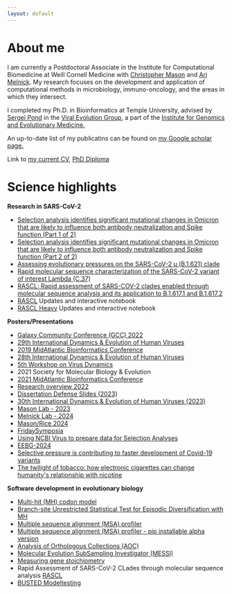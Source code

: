 ```yaml
---
layout: default
---
```


# About me

I am currently a Postdoctoral Associate in the Institute for Computational Biomedicine at Weill Cornell Medicine with [Christopher Mason](https://www.masonlab.net) and [Ari Melnick](https://melnicklab.org). My research focuses on the development and application of computational methods in microbiology, immuno-oncology, and the areas in which they intersect.

I completed my Ph.D. in Bioinformatics at Temple University, advised by [Sergei Pond](https://igem.temple.edu/people/person/e266d9a5b7f043109baecc3c340491f6) in the [Viral Evolution Group](http://lab.hyphy.org/), a part of the [Institute for Genomics and Evolutionary Medicine.](https://igem.temple.edu/) 

An up-to-date list of my publicatins can be found on [my Google scholar page.](https://scholar.google.com/citations?user=Bnxc_OoAAAAJ)

Link to [my current CV](Resume/CV_AGL_2023.pdf), [PhD Diploma](https://www.parchment.com/u/award/e84f6f6f74f0826d92408e683525177f)

# Science highlights

**Research in SARS-CoV-2**
*  [Selection analysis identifies significant mutational changes in Omicron that are likely to influence both antibody neutralization and Spike function (Part 1 of 2)](https://virological.org/t/selection-analysis-identifies-significant-mutational-changes-in-omicron-that-are-likely-to-influence-both-antibody-neutralization-and-spike-function-part-1-of-2/771)
*  [Selection analysis identifies significant mutational changes in Omicron that are likely to influence both antibody neutralization and Spike function (Part 2 of 2)](https://virological.org/t/selection-analysis-identifies-significant-mutational-changes-in-omicron-that-are-likely-to-influence-both-antibody-neutralization-and-spike-function-part-2-of-2/772)
*  [Assessing evolutionary pressures on the SARS-CoV-2 μ (B.1.621) clade](https://virological.org/t/assessing-evolutionary-pressures-on-the-sars-cov-2-mu-b-1-621-clade/760)
*  [Rapid molecular sequence characterization of the SARS-CoV-2 variant of interest Lambda (C.37)](https://virological.org/t/rapid-molecular-sequence-characterization-of-the-sars-cov-2-variant-of-interest-lambda-c-37/752)
*  [RASCL: Rapid assessment of SARS-COV-2 clades enabled through molecular sequence analysis and its application to B.1.617.1 and B.1.617.2](https://virological.org/t/rascl-rapid-assessment-of-sars-cov-2-clades-enabled-through-molecular-sequence-analysis-and-its-application-to-b-1-617-1-and-b-1-617-2/709)
*  [RASCL](https://observablehq.com/@aglucaci/rascl_latest) Updates and interactive notebook
*  [RASCL Heavy](https://observablehq.com/@aglucaci/rascl_heavy_latest) Updates and interactive notebook

**Posters/Presentations**
* [Galaxy Community Conference (GCC) 2022](https://docs.google.com/presentation/d/1j94262RzoNoH3s3NfMjVddfUG53GhIAz/present?rtpof=true&sd=true&slide=id.g13b6e32f2ef_15_0)
* [29th International Dynamics & Evolution of Human Viruses](https://docs.google.com/presentation/d/14NAL1mMucNFgwTYKjZvaAN4TzZ75qKN4I93jI7UXR3Y/present#slide=id.p)
* [2019 MidAtlantic Bioinformatics Conference](https://aglucaci.github.io/Resume/MH_Poster.pptx.pdf)
* [28th International Dynamics & Evolution of Human Viruses](https://docs.google.com/presentation/d/18Nd-Lhy-vwYlWO9F-jEl4stRMlTVjYjT7NBPghigS6I/present?slide=id.p)
* [5th Workshop on Virus Dynamics](https://aglucaci.github.io/Resume/AGL_5thWorkshopOnVirusDynamics.pdf)
* 2021 Society for Molecular Biology & Evolution
* [2021 MidAtlantic Bioinformatics Conference](https://aglucaci.github.io/Resume/AGL_5thWorkshopOnVirusDynamics.pdf)
* [Research overview 2022](https://docs.google.com/presentation/d/1G7CMn6ZJJxgzCEuyWnb3SurGU1uWLAL_/present?rtpof=true&sd=true&slide=id.p1)
* [Dissertation Defense Slides (2023)](https://docs.google.com/presentation/d/14voBHpB4F9C913gqpIZzd1V0DzAg8keX/present?rtpof=true&sd=true&slide=id.p1)
* [30th International Dynamics & Evolution of Human Viruses (2023)](https://docs.google.com/presentation/d/16SLKLta0QywoCygagqAOIqPkV2BWgLc11gcgeqr8OLQ/present?usp=sharing)
* [Mason Lab - 2023](https://docs.google.com/presentation/d/185jwl7LA_TRwNm1qPQ4eLomDI9_c2OM98YSrzKLcce4/present?slide=id.p)
* [Melnick Lab - 2024](https://docs.google.com/presentation/d/177vC7AbFlaZ5gJbXoPb_Lfwa43dcGSwLNlfVTsZ4KkQ/present?slide=id.p)
* [Mason/Rice 2024](https://docs.google.com/presentation/d/1QD2EWLa_pJU8RqZuHQkGzRbjl13byr1kIsFv6kXILDU/present?rtpof=true&sd=true&slide=id.p)
* [FridaySymposia](https://docs.google.com/presentation/d/12fK73eLXwrc1Yx1S1IX5bC4XdbdKZf3y/present?rtpof=true&sd=true&slide=id.p1)
* [Using NCBI Virus to prepare data for Selection Analyses](https://docs.google.com/presentation/d/1xKH1cjcK-ipiYEf9JVPsfzrnRkR6NLpzg93mPJQxvDc/present?slide=id.p)
* [EEBG-2024](https://docs.google.com/presentation/d/1w8HQHBPRq5cXtbbuV3zdlO6bYK3ag6Iw/present?rtpof=true&sd=true&slide=id.p1)
* [Selective pressure is contributing to faster development of Covid-19 variants](https://cst.temple.edu/news/2021/12/selective-pressure-contributing-faster-development-covid-19-variants)
* [The twilight of tobacco: how electronic cigarettes can change humanity's relationship with nicotine](https://drive.google.com/file/d/1t12NHLDER5Qxk8LCIBVqvUzTRKg-l8CM/view?usp=sharing)

**Software development in evolutionary biology**
*   [Multi-hit (MH) codon model](https://www.datamonkey.org/multihit)
*   [Branch-site Unrestricted Statistical Test for Episodic Diversification with MH](http://datamonkey.org/busted)
*   [Multiple sequence alignment (MSA) profiler](https://drive.google.com/file/d/1x5jlsUy_AAZxLy5avLh2Z6j_wuvqDP38/view?usp=sharing)
*   [Multiple sequence alignment (MSA) profiler - pip installable alpha version](https://test.pypi.org/project/AlignmentProfiler/)
*   [Analysis of Orthologous Collections (AOC)](https://github.com/aglucaci/AnalysisOfOrthologousCollections)
*   [Molecular Evolution SubSampling Investigator (MESSI)](https://github.com/aglucaci/SubsamplingSequences)
*   [Measuring gene stoichiometry](https://github.com/veg/hyphy-examples/tree/master/gene_stoichiometry)
*   Rapid Assessment of SARS-CoV-2 CLades through molecular sequence analysis [RASCL](https://github.com/veg/RASCL)
*   [BUSTED Modeltesting](https://github.com/veg/BUSTED_ModelTest)




